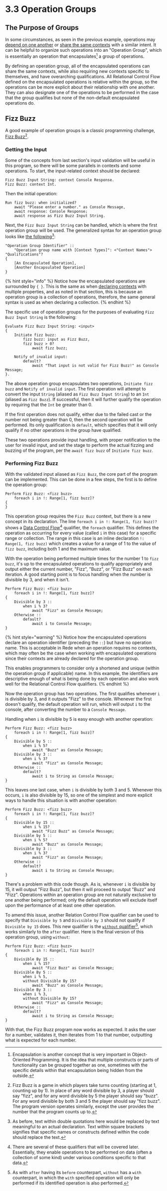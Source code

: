 # 3.3  Operation Groups

## The Purpose of Groups

In some circumstances, as seen in the previous example, operations may [depend on one another](3.2-expanding-on-when.md#identifiers-and-execution-order) or [share the same contexts](3.2-expanding-on-when.md#operation-conditions) with a similar intent. It can be helpful to organize such operations into an "Operation Group", which is essentially an operation that encapsulates[^1] a group of operations.

By defining an operation group, all of the encapsulated operations can share the same contexts, while also requiring new contexts specific to themselves, and have overarching qualifications. All Relational Control Flow defined on the encapsulated operations is relative within the group, so the operations can be more explicit about their relationship with one another. They can also designate one of the operations to be performed in the case that the group qualifies but none of the non-default encapsulated operations do.



## Fizz Buzz

A good example of operation groups is a classic programming challenge, [Fizz Buzz](#user-content-fn-2)[^2].

### Getting the Input

Some of the concepts from last section's input validation will be useful in this program, so there will be some parallels in contexts and some operations. To start, the input-related context should be declared:

```
Fizz Buzz Input String: context Console Response.
Fizz Buzz: context Int.
```

Then the initial operation:

```
Run fizz buzz: when initialized?
    await "Please enter a number." as Console Message,
    await response: Console Response;
    await response as Fizz Buzz Input String.
```

Next, the `Fizz Buzz Input String` can be handled, which is where the first operation group will be used. The generalized syntax for an operation group looks like [the following](#user-content-fn-3)[^3]:

```
"Operation Group Identifier" ::
    "Operation group name with [Context Types]": <"Context Names"> "Qualifications"? 
{
    [An Encapsulated Operation],
    [Another Encapsulated Operation]
}
```

{% hint style="info" %}
Notice how the encapsulated operations are surrounded by `{ }`. This is the same as when [declaring contexts](../chapter-2-creating-context/2.1-organizing-data.md#defining-a-context) with multiple properties, and as noted in that section, this is because an operation group is a collection of operations, therefore, the same general syntax is used as when declaring a collection.
{% endhint %}

The specific use of operation groups for the purposes of evaluating `Fizz Buzz Input String` is the following:

```
Evaluate Fizz Buzz Input String: <input>
{
    Initiate fizz buzz:
        fizz buzz: input as Fizz Buzz,
        fizz buzz > 0?
            await fizz buzz;
    
    Notify of invalid input:
        default?
            await "That input is not valid for Fizz Buzz!" as Console Message;
}.
```

The above operation group encapsulates two operations, `Initiate fizz buzz` and `Notify of invalid input`. The first operation will attempt to convert the input `String` (aliased as `Fizz Buzz Input String`) to an `Int` (aliased as `Fizz Buzz`). If successful, then it will further qualify the operation by requiring that the `Int` be greater than 0.

If the first operation does not qualify, either due to the failed cast or the number not being greater than 0, then the second operation will be performed. Its only qualification is `default`, which specifies that it will only qualify if no other operations in the group have qualified.

These two operations provide input handling, with proper notification to the user for invalid input, and set the stage to perform the actual fizzing and buzzing of the program, per the `await fizz buzz` of `Initiate fizz buzz`.

### Performing Fizz Buzz

With the validated input aliased as `Fizz Buzz`, the core part of the program can be implemented. This can be done in a few steps, the first is to define the operation group:

```
Perform Fizz Buzz: <fizz buzz>
    foreach i in !: Range[1, fizz buzz]?
{
}
```

This operation group requires the `Fizz Buzz` context, but there is a new concept in its declaration. The line `foreach i in !: Range(1, fizz buzz)?` shows a [Data Control Flow](#user-content-fn-4)[^4] qualifier, the `foreach` qualifier. This defines the operation as occurring for every value (called `i` in this case) for a specific range or collection. The range in this case is an inline declaration `!: Range(1, fizz buzz)` which creates a value for a range of 1 to the value of `fizz buzz`, including both 1 and the maximum value.

With the operation being performed multiple times for the number 1 to `fizz buzz`, it's up to the encapsulated operations to qualify appropriately and output either the current number, "Fizz", "Buzz", or "Fizz Buzz" on each iteration. A good starting point is to focus handling when the number is divisible by 3, and when it isn't.

```
Perform Fizz Buzz: <fizz buzz>
    foreach i in !: Range[1, fizz buzz]?
{
    Divisible by 3 :: 
        when i % 3?
            await "Fizz" as Console Message;
    Otherwise :: 
        default?
            await i to Console Message;
}
```

{% hint style="warning" %}
Notice how the encapsulated operations declare an operation identifier (preceding the `::`) but have no operation name. This is acceptable in Rede when an operation requires no contexts, which may often be the case when working with encapsulated operations since their contexts are already declared for the operation group.

This enables programmers to consider only a shortened and unique (within the operation group if applicable) name. In this example, the identifiers are descriptive enough of what is being done by each operation and also work well for the Relational Control Flow qualifiers.
{% endhint %}

Now the operation group has two operations. The first qualifies whenever `i` is divisible by 3, and it outputs "Fizz" to the console. Whenever the first doesn't qualify, the default operation will run, which will output `i` to the console, after converting the number to a `Console Message`.

Handling when `i` is divisible by 5 is easy enough with another operation:

```
Perform Fizz Buzz: <fizz buzz>
    foreach i in !: Range[1, fizz buzz]?
{
    Divisible by 5 :: 
        when i % 5?
            await "Buzz" as Console Message;
    Divisible by 3 :: 
        when i % 3?
            await "Fizz" as Console Message;
    Otherwise :: 
        default?
            await i to String as Console Message;
}
```

This leaves one last case, when `i` is divisible by both 3 and 5. Whenever this occurs, `i` is also divisible by 15, so one of the simplest and more explicit ways to handle this situation is with another operation:

```
Perform Fizz Buzz: <fizz buzz>
    foreach i in !: Range[1, fizz buzz]?
{
    Divisible by 15 :: 
        when i % 15?
            await "Fizz Buzz" as Console Message;
    Divisible by 5 :: 
        when i % 5?
            await "Buzz" as Console Message;
    Divisible by 3 :: 
        when i % 3?
            await "Fizz" as Console Message;
    Otherwise :: 
        default?
            await i to String as Console Message;
}
```

There's a problem with this code though. As is, whenever `i` is divisible by 15, it will output "Fizz Buzz", but then it will proceed to output "Buzz" and "Fizz". Operations within an operation group are not naturally exclusive to one another being performed; only the default operation will exclude itself upon the performance of at least one other operation.

To amend this issue, another Relation Control Flow qualifier can be used to specify that `Divisible by 5` and `Divisible by 3` should not qualify if `Divisible by 15` does. This new qualifier is the [`without` qualifier](#user-content-fn-5)[^5], which works similarly to the `after` qualifier. Here is the final version of this operation group, using `without`:

```
Perform Fizz Buzz: <fizz buzz>
    foreach i in !: Range[1, fizz buzz]?
{
    Divisible By 15 :: 
        when i % 15?
            await "Fizz Buzz" as Console Message;
    Divisible By 5 :: 
        when i % 5,
        without Divisible By 15?
            await "Buzz" as Console Message;
    Divisible By 3 :: 
        when i % 3,
        without Divisible By 15?
            await "Fizz" as Console Message;
    Otherwise :: 
        default?
            await i to String as Console Message;
}
```

With that, the Fizz Buzz program now works as expected. It asks the user for a number, validates it, then iterates from 1 to that number, outputting what is expected for each number.

[^1]: Encapsulation is another concept that is very important in Object-Oriented Programming. It is the idea that multiple constructs or parts of functionality can be grouped together as one, sometimes with the specific details within that encapsulation being hidden from the outside.

[^2]: Fizz Buzz is a game in which players take turns counting (starting at 1, counting up by 1). In place of any word divisible by 3, a player should say "fizz", and for any word divisible by 5 the player should say "buzz". For any word divisible by both 3 and 5 the player should say "fizz buzz". The program version operates similarly, except the user provides the number that the program counts up to.

[^3]: As before, text within double quotations here would be replaced by text meaningful to an actual declaration. Text within square brackets signifies that specific names or constructs defined within the code should replace the text.

[^4]: There are several of these qualifiers that will be covered later. Essentially, they enable operations to be performed on data (often a collection of some kind) under various conditions specific to that data.

[^5]: As with `after` having its `before` counterpart, `without` has a `with` counterpart, in which the `with` specified operation will only be performed if its identified operation is also performed.
